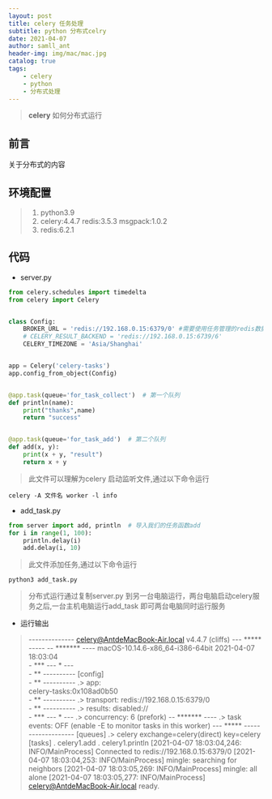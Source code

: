 ```yaml
---
layout: post
title: celery 任务处理
subtitle: python 分布式celry
date: 2021-04-07
author: samll_ant
header-img: img/mac/mac.jpg
catalog: true
tags:
    - celery
    - python
    - 分布式处理
---
```


>**celery** 如何分布式运行

## 前言
关于分布式的内容

## 环境配置

> 1. python3.9
> 2. celery:4.4.7 redis:3.5.3 msgpack:1.0.2
> 3. redis:6.2.1

## 代码
- server.py

```python
from celery.schedules import timedelta
from celery import Celery


class Config:
    BROKER_URL = 'redis://192.168.0.15:6379/0' #需要使用任务管理的redis数据库地址
    # CELERY_RESULT_BACKEND = 'redis://192.168.0.15:6739/6'
    CELERY_TIMEZONE = 'Asia/Shanghai'


app = Celery('celery-tasks')
app.config_from_object(Config)


@app.task(queue='for_task_collect')  # 第一个队列
def println(name):
    print("thanks",name)
    return "success"


@app.task(queue='for_task_add')  # 第二个队列
def add(x, y):
    print(x + y, "result")
    return x + y
```

> 此文件可以理解为celery 启动监听文件,通过以下命令运行

```shell
celery -A 文件名 worker -l info 
```

- add_task.py

```python
from server import add, println  # 导入我们的任务函数add
for i in range(1, 100):
    println.delay(i)
    add.delay(i, 10)
```

> 此文件添加任务,通过以下命令运行

```shell
python3 add_task.py
```

> 分布式运行通过复制server.py 到另一台电脑运行，两台电脑启动celery服务之后,一台主机电脑运行add_task 即可两台电脑同时运行服务

- 运行输出
> -------------- celery@AntdeMacBook-Air.local v4.4.7 (cliffs)
--- ***** ----- 
-- ******* ---- macOS-10.14.6-x86_64-i386-64bit 2021-04-07 18:03:04
<br>- *** --- * --- 
<br>- ** ---------- [config]
<br>- ** ---------- .> app:         <br>celery-tasks:0x108ad0b50
<br>- ** ---------- .> transport:   redis://192.168.0.15:6379/0
<br>- ** ---------- .> results:     disabled://
<br>- *** --- * --- .> concurrency: 6 (prefork)
-- ******* ---- .> task events: OFF (enable -E to monitor tasks in this worker)
--- ***** ----- 
 -------------- [queues]
                .> celery           exchange=celery(direct) key=celery
[tasks]
  . celery1.add
  . celery1.println
[2021-04-07 18:03:04,246: INFO/MainProcess] Connected to redis://192.168.0.15:6379/0
[2021-04-07 18:03:04,253: INFO/MainProcess] mingle: searching for neighbors
[2021-04-07 18:03:05,269: INFO/MainProcess] mingle: all alone
[2021-04-07 18:03:05,277: INFO/MainProcess] celery@AntdeMacBook-Air.local ready.
